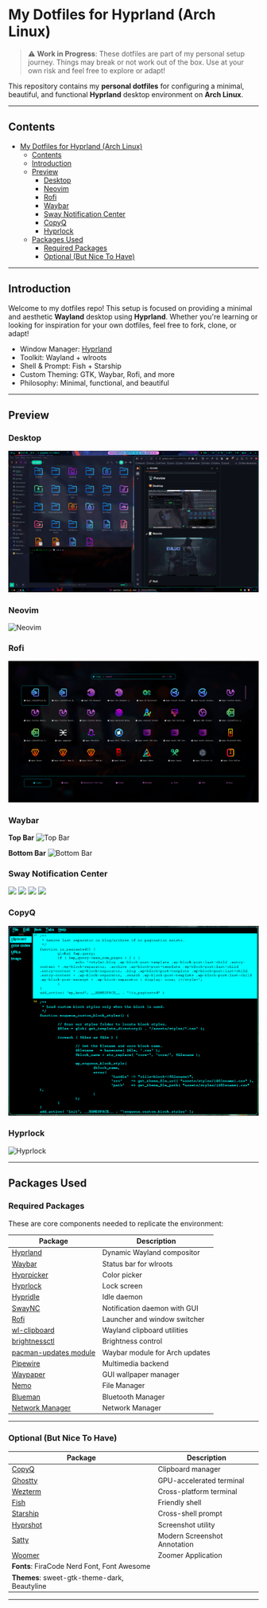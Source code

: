 # My Dotfiles for Hyprland (Arch Linux)

> ⚠️ **Work in Progress**: These dotfiles are part of my personal setup journey. Things may break or not work out of the box. Use at your own risk and feel free to explore or adapt!

This repository contains my **personal dotfiles** for configuring a minimal, beautiful, and functional **Hyprland** desktop environment on **Arch Linux**.

---

## Contents

- [My Dotfiles for Hyprland (Arch Linux)](#my-dotfiles-for-hyprland-arch-linux)
  - [Contents](#contents)
  - [Introduction](#introduction)
  - [Preview](#preview)
    - [Desktop](#desktop)
    - [Neovim](#neovim)
    - [Rofi](#rofi)
    - [Waybar](#waybar)
    - [Sway Notification Center](#sway-notification-center)
    - [CopyQ](#copyq)
    - [Hyprlock](#hyprlock)
  - [Packages Used](#packages-used)
    - [Required Packages](#required-packages)
    - [Optional (But Nice To Have)](#optional-but-nice-to-have)

---

## Introduction

Welcome to my dotfiles repo! This setup is focused on providing a minimal and aesthetic **Wayland** desktop using **Hyprland**. Whether you're learning or looking for inspiration for your own dotfiles, feel free to fork, clone, or adapt!

-  Window Manager: [Hyprland](https://github.com/vaxerski/Hyprland)
-  Toolkit: Wayland + wlroots
-  Shell & Prompt: Fish + Starship
-  Custom Theming: GTK, Waybar, Rofi, and more
-  Philosophy: Minimal, functional, and beautiful

---

## Preview

### Desktop
![Desktop](https://github.com/EviLuci/dotfiles/blob/main/screenshots/Desktop.png)

### Neovim
![Neovim](https://github.com/EviLuci/dotfiles/blob/main/screenshots/neovim.png)

### Rofi
![Rofi](https://github.com/EviLuci/dotfiles/blob/main/screenshots/rofi-final.png)

### Waybar

**Top Bar**
![Top Bar](https://github.com/EviLuci/dotfiles/blob/main/screenshots/top-bar.png)

**Bottom Bar**
![Bottom Bar](https://github.com/EviLuci/dotfiles/blob/main/screenshots/bottom-bar.png)

### Sway Notification Center

<p float="left">
  <img src="https://github.com/EviLuci/dotfiles/blob/main/screenshots/swaync.png" width="150"/>
  <img src="https://github.com/EviLuci/dotfiles/blob/main/screenshots/swaync_menu.png" width="150"/>
  <img src="https://github.com/EviLuci/dotfiles/blob/main/screenshots/swaync_menu2.png" width="150"/>
  <img src="https://github.com/EviLuci/dotfiles/blob/main/screenshots/swaync_mpris.png" width="150"/>
</p>

### CopyQ
![CopyQ](https://github.com/EviLuci/dotfiles/blob/main/screenshots/CopyQ.png)

### Hyprlock
![Hyprlock](https://github.com/EviLuci/dotfiles/blob/main/screenshots/hyprlock.png)

---

## Packages Used

### Required Packages

These are core components needed to replicate the environment:

| Package                                                                           | Description                    |
| --------------------------------------------------------------------------------- | ------------------------------ |
| [Hyprland](https://github.com/vaxerski/Hyprland)                                  | Dynamic Wayland compositor     |
| [Waybar](https://github.com/Alexays/Waybar)                                       | Status bar for wlroots         |
| [Hyprpicker](https://github.com/hyprwm/hyprpicker)                                | Color picker                   |
| [Hyprlock](https://github.com/hyprwm/hyprlock)                                    | Lock screen                    |
| [Hypridle](https://github.com/hyprwm/hypridle)                                    | Idle daemon                    |
| [SwayNC](https://github.com/ErikReider/SwayNotificationCenter)                    | Notification daemon with GUI   |
| [Rofi](https://github.com/in0ni/rofi-wayland)                                     | Launcher and window switcher   |
| [wl-clipboard](https://github.com/bugaevc/wl-clipboard)                           | Wayland clipboard utilities    |
| [brightnessctl](https://github.com/Hummer12007/brightnessctl)                     | Brightness control             |
| [pacman-updates module](https://github.com/coffebar/waybar-module-pacman-updates) | Waybar module for Arch updates |
| [Pipewire](https://github.com/PipeWire/pipewire)                                  | Multimedia backend             |
| [Waypaper](https://github.com/anufrievroman/waypaper)                             | GUI wallpaper manager          |
| [Nemo](https://github.com/linuxmint/nemo)                                         | File Manager                   |
| [Blueman](https://github.com/blueman-project/blueman)                             | Bluetooth Manager |
| [Network Manager](https://github.com/NetworkManager/NetworkManager)               | Network Manager |

---

### Optional (But Nice To Have)

| Package                                           | Description              |
| ------------------------------------------------- | ------------------------ |
| [CopyQ](https://hluk.github.io/CopyQ/)            | Clipboard manager        |
| [Ghostty](https://github.com/ghostty-org/ghostty) | GPU-accelerated terminal |
| [Wezterm](https://wezfurlong.org/wezterm/)        | Cross-platform terminal  |
| [Fish](https://github.com/fish-shell/fish-shell)  | Friendly shell           |
| [Starship](https://github.com/starship/starship)  | Cross-shell prompt       |
| [Hyprshot](https://github.com/Gustash/Hyprshot)   | Screenshot utility       |
| [Satty](https://github.com/gabm/Satty)            | Modern Screenshot Annotation |
| [Woomer](https://github.com/coffeeispower/woomer) | Zoomer Application |
| **Fonts**: FiraCode Nerd Font, Font Awesome       |
| **Themes**: sweet-gtk-theme-dark, Beautyline      |

---
